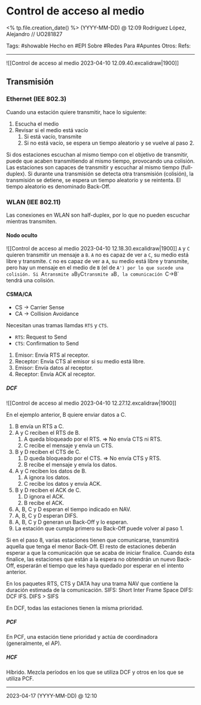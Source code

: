 # Control de acceso al medio
<% tp.file.creation_date() %> (YYYY-MM-DD) @ 12:09
Rodríguez López, Alejandro // UO281827

Tags:
	#showable
	Hecho en #EPI
	Sobre #Redes
	Para #Apuntes 
	Otros:
	Refs:
 
<hr>

![[Control de acceso al medio 2023-04-10 12.09.40.excalidraw|1900]]

## Transmisión
### Ethernet (IEE 802.3)
Cuando una estación quiere transmitir, hace lo siguiente:
1. Escucha el medio
2. Revisar si el medio está vacío
	1. Si está vacío, transmite
	2. Si no está vacío, se espera un tiempo aleatorio y se vuelve al paso 2.

Si dos estaciones escuchan al mismo tiempo con el objetivo de transmitir, puede que acaben transmitiendo al mismo tiempo, provocando una colisión.
Las estaciones son capaces de transmitir y escuchar al mismo tiempo (full-duplex). Si durante una transmisión se detecta otra transmisión (colisión), la transmisión se detiene, se espera un tiempo aleatorio y se reintenta.
El tiempo aleatorio es denominado Back-Off.

### WLAN (IEE 802.11)
Las conexiones en WLAN son half-duplex, por lo que no pueden escuchar mientras transmiten.

#### Nodo oculto
![[Control de acceso al medio 2023-04-10 12.18.30.excalidraw|1900]]
`A` y `C` quieren transmitir un mensaje a `B`.
`A` no es capaz de ver a `C`, su medio está libre y transmite.
`C` no es capaz de ver a `A`, su medio está libre y transmite, pero hay un mensaje en el medio de `B` (el de `A') por lo que sucede una colisión.
Si `A` transmite a `B` y `C` transmite a `B`, la comunicación `C->B` tendrá una colisión.

#### CSMA/CA
- CS -> Carrier Sense
- CA -> Collision Avoidance

Necesitan unas tramas llamdas `RTS` y `CTS`.
- `RTS`: Request to Send
- `CTS`: Confirmation to Send

1. Emisor: Envía RTS al receptor.
2. Receptor: Envía CTS al emisor si su medio está libre.
3. Emisor: Envía datos al receptor.
4. Receptor: Envía ACK al receptor.

##### DCF
![[Control de acceso al medio 2023-04-10 12.27.12.excalidraw|1900]]

En el ejemplo anterior, B quiere enviar datos a C.
1. B envía un RTS a C.
2. A y C reciben el RTS de B.
	1. A queda bloqueado por el RTS. => No envía CTS ni RTS.
	2. C recibe el mensaje y envía un CTS.
3. B y D reciben el CTS de C.
	1. D queda bloqueado por el CTS. => No envía CTS y RTS.
	2. B recibe el mensaje y envía los datos.
4. A y C reciben los datos de B.
	1. A ignora los datos.
	2. C recibe los datos y envía ACK.
5. B y D reciben el ACK de C.
	1. D ignora el ACK.
	2. B recibe el ACK.
6. A, B, C y D esperan el tiempo indicado en NAV.
7. A, B, C y D esperan DIFS.
8. A, B, C y D generan un Back-Off y lo esperan.
9. La estación que cumpla primero su Back-Off puede volver al paso 1.

Si en el paso 8, varias estaciones tienen que comunicarse, transmitirá aquella que tenga el menor Back-Off.
El resto de estaciones deberán esperar a que la comunicación que se acaba de iniciar finalice.
Cuando ésta finalice, las estaciones que están a la espera no obtendrán un nuevo Back-Off, esperarán el tiempo que les haya quedado por esperar en el intento anterior.
 
En los paquetes RTS, CTS y DATA hay una trama NAV que contiene la duración estimada de la comunicación.
SIFS: Short Inter Frame Space
DIFS: DCF IFS. DIFS > SIFS

En DCF, todas las estaciones tienen la misma prioridad.

##### PCF
En PCF, una estación tiene prioridad y actúa de coordinadora (generalmente, el AP).

##### HCF
Híbrido. Mezcla períodos en los que se utiliza DCF y otros en los que se utiliza PCF.

<hr>

2023-04-17 (YYYY-MM-DD) @ 12:10
